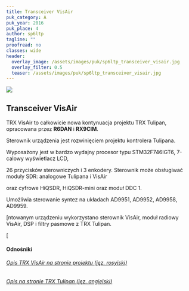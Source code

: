 ```yaml
---
title: Transceiver VisAir
puk_category: A
puk_year: 2016
puk_place: 4
author: sp6ltp
tagline: ""
proofread: no
classes: wide
header:
  overlay_image: /assets/images/puk/sp6ltp_transceiver_visair.jpg
  overlay_filter: 0.5
  teaser: /assets/images/puk/sp6ltp_transceiver_visair.jpg
---
```






 



![](assets/data/img/projects/2016-4-0.jpg) 



Transceiver VisAir
------------------





TRX VisAir to całkowicie nowa kontynuacja projektu TRX Tulipan, opracowana przez **R6DAN** i **RX9CIM**.

Sterownik urządzenia jest rozwinięciem projektu kontrolera Tulipana.






 Wyposażony jest w bardzo wydajny procesor typu STM32F746IGT6, 7-calowy wyświetlacz LCD,

 26 przycisków sterowniczych i 3 enkodery. Sterownik może obsługiwać moduły SDR: analogowe Tulipana i VisAir

 oraz cyfrowe HiQSDR, HiQSDR-mini oraz moduł DDC 1.

 Umożliwia sterowanie syntez na układach AD9951, AD9952, AD9958, AD9959.






[ntowanym urządzeniu wykorzystano sterownik VisAir, moduł radiowy VisAir, DSP i filtry pasmowe z TRX Tulipan.

[





#### Odnośniki

###### [Opis TRX VisAir na stronie projektu (jęz. rosyjski)](http://visair.ru/)

###### [Opis na stronie TRX Tulipan (jęz. angielski)](http://rus-sdr.ru/visair-2/)

 









 


